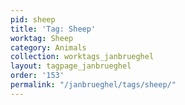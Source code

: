 ```yaml
---
pid: sheep
title: 'Tag: Sheep'
worktag: Sheep
category: Animals
collection: worktags_janbrueghel
layout: tagpage_janbrueghel
order: '153'
permalink: "/janbrueghel/tags/sheep/"
---
```

